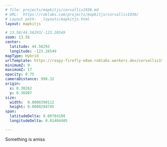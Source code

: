 ```yaml
---
# file: projects/mapkitjs/corvallis1936.md
# URL:  https://roblabs.com/projects/mapkitjs/corvallis1936/
# Layout path:  _layouts/mapkitjs.html
layout: mapkitjs

# 13.58/44.56293/-123.28549
zoom: 13.58
center:
  latitude: 44.56293
  longitude: -123.28549
mapType: Hybrid
urlTemplate: https://raspy-firefly-e8ae.roblabs.workers.dev/corvallis1936/{z}/{x}/{y}.png
minimumZ: 9
maximumZ: 17
opacity: 0.75
cameraDistance: 998.32
origin: 
  x: 0.30262
  y: 0.36987
size:
  width:  0.0000390112
  height: 0.0000294745
span:
  latitudeDelta: 0.00784108
  longitudeDelta: 0.01404405

---
```


Something is amiss
